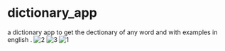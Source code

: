 # dictionary_app
a dictionary app to get the dectionary of any word and with examples in english .
![2](https://github.com/user-attachments/assets/a7802180-2974-4e50-8b80-0c208affd59d)
![3](https://github.com/user-attachments/assets/62ba2a0d-5f56-494c-940a-5bb2f61c68d6)
![1](https://github.com/user-attachments/assets/a413e3f6-fefa-493c-bc0a-b1b618d3de08)
